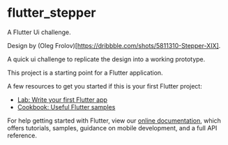 # flutter_stepper

A Flutter Ui challenge.

Design by (Oleg Frolov)[https://dribbble.com/shots/5811310-Stepper-XIX].

A quick ui challenge to replicate the design into a working prototype.

This project is a starting point for a Flutter application.

A few resources to get you started if this is your first Flutter project:

- [Lab: Write your first Flutter app](https://flutter.io/docs/get-started/codelab)
- [Cookbook: Useful Flutter samples](https://flutter.io/docs/cookbook)

For help getting started with Flutter, view our
[online documentation](https://flutter.io/docs), which offers tutorials,
samples, guidance on mobile development, and a full API reference.

